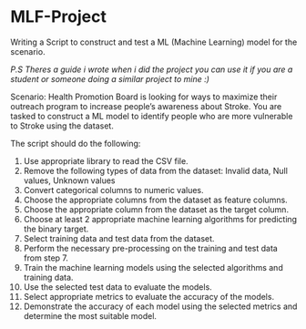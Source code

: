 # MLF-Project
 Writing a Script to construct and test a ML (Machine Learning) model for the scenario.
 
 *P.S Theres a guide i wrote when i did the project you can use it if you are a student or someone doing a similar project to mine :)*

Scenario:
Health Promotion Board is looking for ways to maximize their outreach program to increase people’s awareness about Stroke. You are tasked to construct a ML model to identify people who are more vulnerable to Stroke using the dataset.

The script should do the following:
1. Use appropriate library to read the CSV file.
2. Remove the following types of data from the dataset:
     Invalid data,
     Null values,
     Unknown values
3. Convert categorical columns to numeric values.
4. Choose the appropriate columns from the dataset as feature columns.
5. Choose the appropriate column from the dataset as the target column.
6. Choose at least 2 appropriate machine learning algorithms for predicting the binary target.
7. Select training data and test data from the dataset.
8. Perform the necessary pre-processing on the training and test data from step 7.
9. Train the machine learning models using the selected algorithms and training data.
10. Use the selected test data to evaluate the models.
11. Select appropriate metrics to evaluate the accuracy of the models.
12. Demonstrate the accuracy of each model using the selected metrics and determine the most suitable model.
